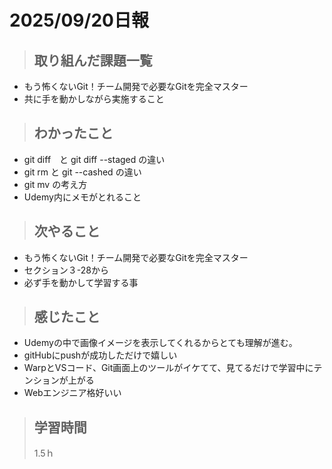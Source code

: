 # 2025/09/20日報

>## 取り組んだ課題一覧 
- もう怖くないGit！チーム開発で必要なGitを完全マスター
- 共に手を動かしながら実施すること

> ## わかったこと
- git diff　と git diff --staged の違い
- git rm と git --cashed の違い
- git mv の考え方
- Udemy内にメモがとれること
  
> ## 次やること
- もう怖くないGit！チーム開発で必要なGitを完全マスター
- セクション３-28から
- 必ず手を動かして学習する事

> ## 感じたこと
- Udemyの中で画像イメージを表示してくれるからとても理解が進む。
- gitHubにpushが成功しただけで嬉しい
- WarpとVSコード、Git画面上のツールがイケてて、見てるだけで学習中にテンションが上がる
- Webエンジニア格好いい

> ## 学習時間
> 1.5ｈ